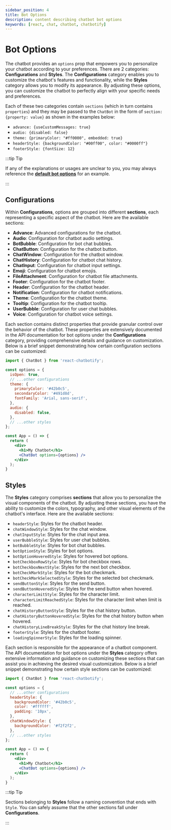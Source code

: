 ```yaml
---
sidebar_position: 4
title: Bot Options
description: content describing chatbot bot options
keywords: [react, chat, chatbot, chatbotify]
---
```


# Bot Options

The chatbot provides an `options` prop that empowers you to personalize your chatbot according to your preferences. There are 2 categories: **Configurations** and **Styles**. The **Configurations** category enables you to customize the chatbot's features and functionality, while the **Styles** category allows you to modify its appearance. By adjusting these options, you can customize the chatbot to perfectly align with your specific needs and preferences.

Each of these two categories contain `sections` (which in turn contains `properties`) and they may be passed to the `ChatBot` in the form of
`section: {property: value}` as shown in the examples below:

- `advance: {useCustomMessages: true}`
- `audio: {disabled: false}`
- `theme: {primaryColor: "#ff0000", embedded: true}`
- `headerStyle: {backgroundColor: "#00ff00", color: "#0000ff"}`
- `footerStyle: {fontSize: 12}`

:::tip Tip

If any of the explanations or usages are unclear to you, you may always reference the [**default bot options**](/docs/api/bot_options) for an example.

:::

## Configurations

Within **Configurations**, options are grouped into different **sections**, each representing a specific aspect of the chatbot. Here are the available sections:

- **Advance**: Advanced configurations for the chatbot.
- **Audio**: Configuration for chatbot audio settings.
- **BotBubble**: Configuration for bot chat bubbles.
- **ChatButton**: Configuration for the chatbot button.
- **ChatWindow**: Configuration for the chatbot window.
- **ChatHistory**: Configuration for chatbot chat history.
- **ChatInput**: Configuration for chatbot input settings.
- **Emoji**: Configuration for chatbot emojis.
- **FileAttachment**: Configuration for chatbot file attachments.
- **Footer**: Configuration for the chatbot footer.
- **Header**: Configuration for the chatbot header.
- **Notification**: Configuration for chatbot notifications.
- **Theme**: Configuration for the chatbot theme.
- **Tooltip**: Configuration for the chatbot tooltip.
- **UserBubble**: Configuration for user chat bubbles.
- **Voice**: Configuration for chatbot voice settings.

Each section contains distinct properties that provide granular control over the behavior of the chatbot. These properties are extensively documented in the API documentation for bot options under the **Configurations** category, providing comprehensive details and guidance on customization. Below is a brief snippet demonstrating how certain configuration sections can be customized:

```jsx
import { ChatBot } from 'react-chatbotify';

const options = {
  isOpen: true,
  // ...other configurations
  theme: {
    primaryColor: '#42b0c5',
    secondaryColor: '#491d8d',
    fontFamily: 'Arial, sans-serif',
  },
  audio: {
    disabled: false,
  },
  // ...other styles
};

const App = () => {
  return (
    <div>
      <h1>My Chatbot</h1>
      <ChatBot options={options} />
    </div>
  );
}
```

## Styles

The **Styles** category comprises **sections** that allow you to personalize the visual components of the chatbot. By adjusting these sections, you have the ability to customize the colors, typography, and other visual elements of the chatbot's interface. Here are the available sections:

- `headerStyle`: Styles for the chatbot header.
- `chatWindowStyle`: Styles for the chat window.
- `chatInputStyle`: Styles for the chat input area.
- `userBubbleStyle`: Styles for user chat bubbles.
- `botBubbleStyle`: Styles for bot chat bubbles.
- `botOptionStyle`: Styles for bot options.
- `botOptionHoveredStyle`: Styles for hovered bot options.
- `botCheckboxRowStyle`: Styles for bot checkbox rows.
- `botCheckboxNextStyle`: Styles for the next bot checkbox.
- `botCheckMarkStyle`: Styles for the bot checkmark.
- `botCheckMarkSelectedStyle`: Styles for the selected bot checkmark.
- `sendButtonStyle`: Styles for the send button.
- `sendButtonHoveredStyle`: Styles for the send button when hovered.
- `characterLimitStyle`: Styles for the character limit.
- `characterLimitReachedStyle`: Styles for the character limit when limit is reached.
- `chatHistoryButtonStyle`: Styles for the chat history button.
- `chatHistoryButtonHoveredStyle`: Styles for the chat history button when hovered.
- `chatHistoryLineBreakStyle`: Styles for the chat history line break.
- `footerStyle`: Styles for the chatbot footer.
- `loadingSpinnerStyle`: Styles for the loading spinner.

Each section is responsible for the appearance of a chatbot component. The API documentation for bot options under the **Styles** category offers extensive information and guidance on customizing these sections that can assist you in achieving the desired visual customization. Below is a brief snippet demonstrating how certain style sections can be customized:


```jsx
import { ChatBot } from 'react-chatbotify';

const options = {
  // ...other configurations
  headerStyle: {
    backgroundColor: '#42b0c5',
    color: '#ffffff',
    padding: '10px',
  },
  chatWindowStyle: {
    backgroundColor: '#f2f2f2',
  },
  // ...other styles
};

const App = () => {
  return (
    <div>
      <h1>My Chatbot</h1>
      <ChatBot options={options} />
    </div>
  );
}
```

:::tip Tip

Sections belonging to **Styles** follow a naming convention that ends with `Style`. You can safely assume that the other sections fall under **Configurations**.

:::
